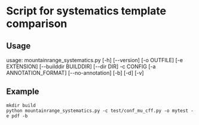 # Script for systematics template comparison
## Usage
usage: mountainrange_systematics.py [-h] [--version] [-o OUTFILE]
                                    [-e EXTENSION] [--builddir BUILDDIR]
                                    [--dir DIR] -c CONFIG
                                    [-a ANNOTATION_FORMAT] [--no-annotation]
                                    [-b] [-d] [-v]

## Example
```
mkdir build
python mountainrange_systematics.py -c test/conf_mu_cff.py -o mytest -e pdf -b
```

